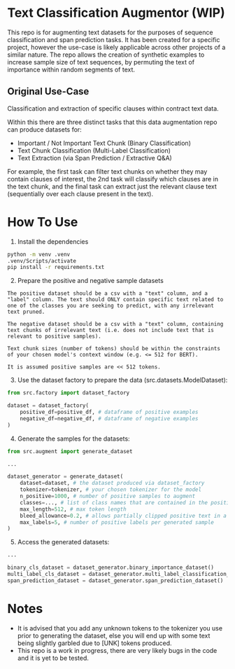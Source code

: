 # Text Classification Augmentor (WIP)
This repo is for augmenting text datasets for the purposes of sequence classification and span prediction tasks. It has been created for a specific project, however the use-case is likely applicable across other projects of a similar nature. The repo allows the creation of synthetic examples to increase sample size of text sequences, by permuting the text of importance within random segments of text.

## Original Use-Case
Classification and extraction of specific clauses within contract text data.

Within this there are three distinct tasks that this data augmentation repo can produce datasets for:
- Important / Not Important Text Chunk (Binary Classification)
- Text Chunk Classification (Multi-Label Classification)
- Text Extraction (via Span Prediction / Extractive Q&A)

For example, the first task can filter text chunks on whether they may contain clauses of interest, the 2nd task will classify which clauses are in the text chunk, and the final task can extract just the relevant clause text (sequentially over each clause present in the text).

# How To Use
1. Install the dependencies
```bash
python -m venv .venv
.venv/Scripts/activate
pip install -r requirements.txt
```
2. Prepare the positive and negative sample datasets
```
The positive dataset should be a csv with a "text" column, and a "label" column. The text should ONLY contain specific text related to one of the classes you are seeking to predict, with any irrelevant text pruned.

The negative dataset should be a csv with a "text" column, containing text chunks of irrelevant text (i.e. does not include text that is relevant to positive samples).

Text chunk sizes (number of tokens) should be within the constraints of your chosen model's context window (e.g. <= 512 for BERT).

It is assumed positive samples are << 512 tokens.
```
3. Use the dataset factory to prepare the data (src.datasets.ModelDataset):
```python
from src.factory import dataset_factory

dataset = dataset_factory(
    positive_df=positive_df, # dataframe of positive examples
    negative_df=negative_df, # dataframe of negative examples
)
```
4. Generate the samples for the datasets:
```python
from src.augment import generate_dataset

...

dataset_generator = generate_dataset(
    dataset=dataset, # the dataset produced via dataset_factory
    tokenizer=tokenizer, # your chosen tokenizer for the model
    n_positive=1000, # number of positive samples to augment
    classes=..., # list of class names that are contained in the positive_df labels
    max_length=512, # max token length
    bleed_allowance=0.2, # allows partially clipped positive text in a generated sample (set to zero to disable)
    max_labels=5, # number of positive labels per generated sample
)
```
5. Access the generated datasets:
```python
...

binary_cls_dataset = dataset_generator.binary_importance_dataset()
multi_label_cls_dataset = dataset_generator.multi_label_classification_dataset()
span_prediction_dataset = dataset_generator.span_prediction_dataset()
```

# Notes
- It is advised that you add any unknown tokens to the tokenizer you use prior to generating the dataset, else you will end up with some text being slightly garbled due to [UNK] tokens produced.
- This repo is a work in progress, there are very likely bugs in the code and it is yet to be tested.